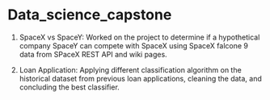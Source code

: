 # Data_science_capstone

1. SpaceX vs SpaceY:
Worked on the project to determine if a hypothetical company SpaceY can compete with SpaceX using SpaceX falcone 9 data from SPaceX REST API and wiki pages.

2. Loan Application:
Applying different classification algorithm on the historical dataset from previous loan applications, cleaning the data, and concluding the best classifier.
